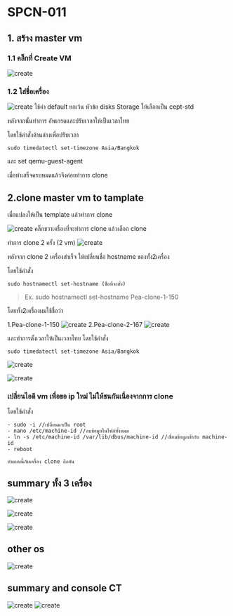 # SPCN-011
 ## 1. สร้าง master vm
### 1.1 คลิ๊กที่ Create VM 
![create](https://user-images.githubusercontent.com/109591322/206201325-5f1f2d2e-8312-4c92-8257-65fee95234cd.png)
### 1.2  ใส่ชื่อเครื่อง 
![create](https://user-images.githubusercontent.com/109591322/206201697-6bf6fd0e-b7f0-4bfc-81ac-8d660a21cc83.png)
ใช้ค่า default ยกเว้น หัวข้อ disks 
Storage ให้เลือกเป็น cept-std

หลังจากนั้นทำการ อัพเกรดและปรับเวลาให้เป็นเวลาไทย

โดยใช้คำสั่งด้านล่างเพื่อปรับเวลา
```
sudo timedatectl set-timezone Asia/Bangkok
```
และ set qemu-guest-agent 


เมื่อทำเสร็จครบหมดแล้วจึงค่อยทำการ clone
## 2.clone master vm to tamplate
เมื่อแปลงให้เป็น template แล้วทำการ clone

![create](https://user-images.githubusercontent.com/109591322/206201786-c29a5c9e-4b0b-4d63-afef-3fcf0d18a054.png)
คลิ๊กขวาเครื่องที่จะทำการ clone แล้วเลือก clone

ทำการ clone 2 ครั้ง (2 vm)
![create](https://user-images.githubusercontent.com/109591322/206201790-63c73a11-05f3-42c3-99c9-efa0fa7f3906.png)

หลังจาก clone 2 เครื่องสำเร็จ ให้เปลี่ยนชื่อ hostname ของทั้ง2เครื่อง 

โดยใช้คำสั่ง

``` 
sudo hostnamectl set-hostname (ชื่อที่จะตั้ง)
```

>Ex. 
sudo hostnamectl set-hostname Pea-clone-1-150

โดยทั้ง2เครื่องผมใช้ชื่อว่า

1.Pea-clone-1-150
![create](https://user-images.githubusercontent.com/109591322/206209560-084541e3-6a17-4aa1-966c-105a9bbd3b90.png)
2.Pea-clone-2-167
![create](https://user-images.githubusercontent.com/109591322/206209587-fd28dc81-ff9c-47f3-9c60-f03e6160ae8c.png)

และทำการตั้งเวลาให้เป็นเวลาไทย โดยใช้คำสั่ง

```
sudo timedatectl set-timezone Asia/Bangkok
```
![create](https://user-images.githubusercontent.com/109591322/206214159-77a4dcb7-984e-4c9a-9a7f-992c14a0cbb2.png)

![create](https://user-images.githubusercontent.com/109591322/206214150-88b01a75-2edd-413a-aed4-1fb0f48970b0.png)


### เปลี่ยนไอดี vm เพื่อขอ ip ใหม่ ไม่ให้ชนกันเนื่องจากการ clone
โดยใช้คำสั่ง

```
- sudo -i //เปลี่ยนมาเป็น root
- nano /etc/machine-id //ลบข้อมูลในไฟล์ทั้งหมด
- ln -s /etc/machine-id /var/lib/dbus/machine-id //เชื่อมข้อมูลเข้ากับ machine-id
- reboot 

ทำแบบนี้กับเครื่อง clone อีกอัน
```


## summary ทั้ง 3 เครื่อง
![create](https://user-images.githubusercontent.com/109591322/206209591-b5aac601-be9e-4c0c-ae8c-d516a3afa5a3.png)

![create](https://user-images.githubusercontent.com/109591322/206209566-60668052-b07a-4794-93c1-9d631b522c0e.png)

![create](https://user-images.githubusercontent.com/109591322/206209578-f6675a65-4ff1-41c6-85ac-c7660b8a6c4a.png)

## other os 

![create](https://user-images.githubusercontent.com/109591322/208284461-eb3a1522-a8c4-4c55-88dc-39b971e2e929.png)
## summary and console CT
![create](https://user-images.githubusercontent.com/109591322/206220356-696b5e3e-3585-4e19-b3f1-8ef64d6d1903.png)
![create](https://user-images.githubusercontent.com/109591322/206219800-303fc783-a49e-4a3b-a3be-a65c9bf51b8f.png)
